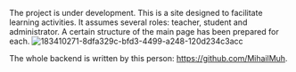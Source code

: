 The project is under development.
This is a site designed to facilitate learning activities.
It assumes several roles: teacher, student and administrator. A certain structure of the main page has been prepared for each.
![183410271-8dfa329c-bfd3-4499-a248-120d234c3acc](https://user-images.githubusercontent.com/74915827/183410638-f5053f40-0e1e-4548-b4e5-203a0bc8f21c.png)

The whole backend is written by this person: https://github.com/MihailMuh.
